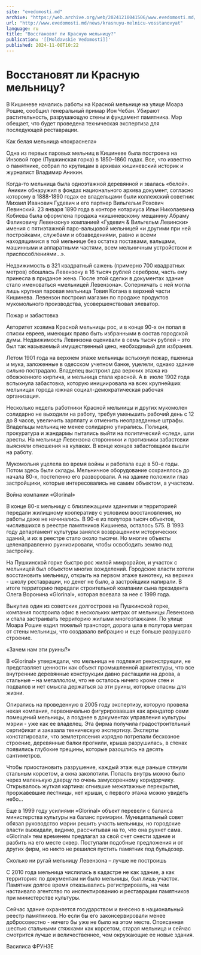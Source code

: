 ```yaml
---
site: "evedomosti.md"
archive: "https://web.archive.org/web/20241210041506/www.evedomosti.md/news/krasnuyu-melnicu-vosstanovyat"
url: "http://www.evedomosti.md/news/krasnuyu-melnicu-vosstanovyat"
language: ru
title: "Восстановят ли Красную мельницу?"
publication: '[[Moldavskie Vedomosti]]'
published: 2024-11-08T10:22
---
```


# Восстановят ли Красную мельницу?

В Кишиневе начались работы на Красной мельнице на улице Моара Рошие, сообщил генеральный примар Ион Чебан. Убирают растительность, разрушающую стены и фундамент памятника. Мэр обещает, что будет проведена техническая экспертиза для последующей реставрации.

Как белая мельница «покраснела»

Одна из первых паровых мельниц в Кишиневе была построена на Инзовой горе (Пушкинская горка) в 1850–1860 годах. Все, что известно о памятнике, собрал по крупицам в архивах кишиневский историк и журналист Владимир Аникин.

Когда-то мельница была одноэтажной деревянной и звалась «белой».  Аникин обнаружил в фондах национального архива документ, согласно которому в 1888-1890 годах ее владельцами были коллежский советник Михаил Иванович Гудевич и его партнер Вильгельм Рохович Левинский. 23 января 1890 года в конторе нотариуса Ильи Николаевича Кобиева была оформлена продажа «кишиневскому мещанину Абраму Фаликовичу Левензону» компанией «Гудевич & Вильгельм Левински» имения с пятиэтажной паро-вальцовой мельницей «и другими при ней постройками, службами и обзаведениями, равно и всеми находящимися в той мельнице без остатка поставами, вальцами, машинными и аппаратными частями, всем мельничным устройством и приспособлениями…».

Недвижимость в 321 квадратный сажень (примерно 700 квадратных метров) обошлась Левензону в 16 тысяч рублей серебром, часть ему принесла в приданое жена. После этой сделки в документах здание стало именоваться «мельницей Левензона». Соперничать с ней могла лишь крупная паровая мельница Товия Когана в верхней части Кишинева. Левензон построил магазин по продаже продуктов мукомольного производства, усовершенствовал элеватор.

Пожар и забастовка

Авторитет хозяина Красной мельницы рос, и в конце 90-х он попал в списки евреев, имеющих право быть избранными в состав городской думы. Недвижимость Левинзона оценивали в семь тысяч рублей – это был так называемый имущественный ценз, необходимый для избрания.

Летом 1901 года на верхнем этаже мельницы вспыхнул пожар, пшеница и мука, заложенные в одесском учетном банке, уцелели, однако здание сильно пострадало. Владелец выстроил два верхних этажа из обожженного кирпича, и мельница стала красной. А в  июле 1902 года вспыхнула забастовка, которую инициировала на всех крупнейших мельницах города южная социал-демократическая рабочая организация.

Несколько недель работники Красной мельницы и других мукомолен солидарно не выходили на работу, требуя уменьшить рабочий день с 12 до 8 часов, увеличить зарплату и отменить неоправданные штрафы. Владельцы мельниц не менее солидарно упирались. Полиция, прокуратура и жандармы пытались выйти на политический «след», шли аресты. На мельнице Левензона сторонники и противники забастовки выясняли отношения на кулаках. В конце концов забастовщики вышли на работу.

Мукомольня уцелела во время войны и работала еще в 50-е годы. Потом здесь были склады. Мельничное оборудование сохранялось до начала 80-х, постепенно его разворовали. А на здание положили глаз застройщики, которые интересовались не самим объектом, а участком.

Война компании «Glorinal»

В конце 80-х мельницу с близлежащими зданиями и территорией передали жилищному кооперативу с условием восстановления, но работы даже не начинались. В 90-е из полутора тысяч объектов, числившихся в реестре памятников Кишинева, осталось 575. В 1993 году департамент культуры занялся возвращением исторических зданий, и их в реестре стало около тысячи. Но многие объекты целенаправленно руинизировали, чтобы освободить землю под застройку.

На Пушкинской горке быстро рос жилой микрорайон, и участок с мельницей был объектом многих вожделений. Городские власти хотели восстановить мельницу, открыть на первом этаже винотеку, на верхних - школу реставрации, но денег не было, а застройщики напирали. В итоге территорию передали строительной компании сына президента Олега Воронина «Glorinal», которая воевала за нее с 1999 года.

Выкупив один из советских долгостроев на Пушкинской горке, компания построила офис в нескольких метрах от мельницы Левензона и стала застраивать территорию жилыми многоэтажками. По улице Моара Рошие ездил тяжелый транспорт, дорога шла в полутора метрах от стены мельницы, что создавало вибрацию и еще больше разрушало строение.

«Зачем нам эти руины?»

В «Glorinal» утверждали, что мельница не подлежит реконструкции, не представляет ценности как объект промышленной архитектуры, что все внутренние деревянные конструкции давно растащили на дрова, а стальные – на металлолом, что не осталось ничего кроме стен и подвалов и нет смысла держаться за эти руины, которые опасны для жизни.

Опирались на проведенную в 2005 году экспертизу, которую провела некая компания, первоначально фигурировавшая как арендатор семи помещений мельницы, а позднее в документах управления культуры мэрии - уже как ее владелец. Эта фирма получила градостроительный сертификат и заказала техническую экспертизу. Эксперты констатировали, что землетрясения изрядно потрепали бесхозное строение, деревянные балки прогнили, крыша разрушилась, в стенах появились глубокие трещины, которые разошлись на десять сантиметров.

Чтобы приостановить разрушение, каждый этаж еще раньше стянули стальным корсетом, а окна заколотили. Попасть внутрь можно было через маленькую дверцу по очень замусоренному коридорчику. Открывалось жуткая картина: сгнившие межэтажные перекрытия, проржавевшие лестницы, нет крыши, с первого этажа можно увидеть небо…

Еще в 1999 году усилиями «Glorinal» объект перевели с баланса министерства культуры на баланс примэрии. Муниципальный совет обязал руководство мэрии решить участь мельницы, но городские власти выжидали, видимо, рассчитывая на то, что она рухнет сама. «Glorinal» тем временем предлагал за свой счет снести здание и разбить на его месте сквер. Поступали подобные предложения и от других фирм, но никто не решился пустить памятник под бульдозер.

Сколько ни ругай мельницу Левензона – лучше не построишь

С 2010 года мельница числилась в кадастре не как здание, а как территория: по документам ни было мельницы, был лишь участок. Памятник долгое время отказывались регистрировать, на чем настаивало агентство по инспектированию и реставрации памятников при министерстве культуры.

Сейчас здание охраняется государством и внесено в национальный реестр памятников. Но если бы его законсервировали менее добросовестно - ничего бы уже не было на этом месте. Опоясанная шестью стальными стяжками как корсетом, старая мельница и сейчас смотрится лучше и величественнее, чем окружающие ее новые здания.

Василиса ФРУНЗЕ